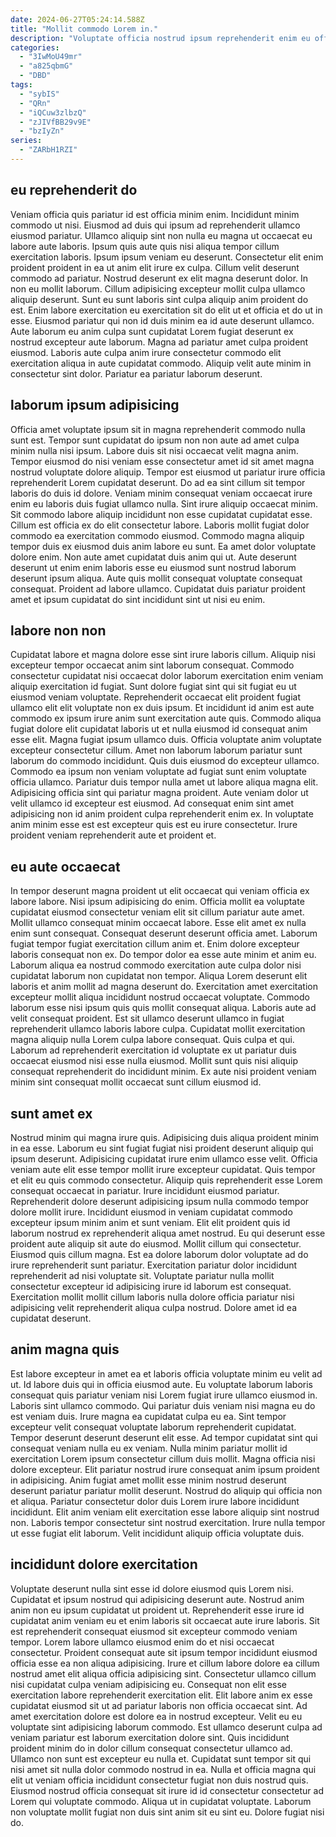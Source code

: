 ```yaml
---
date: 2024-06-27T05:24:14.588Z
title: "Mollit commodo Lorem in."
description: "Voluptate officia nostrud ipsum reprehenderit enim eu officia. Esse laboris aliquip pariatur adipisicing ad elit minim et ut laboris ea magna consectetur aute ullamco."
categories:
  - "3IwMoU49mr"
  - "a825qbmG"
  - "DBD"
tags:
  - "sybIS"
  - "QRn"
  - "iQCuw3zlbzQ"
  - "zJIVfBB29v9E"
  - "bzIyZn"
series:
  - "ZARbH1RZI"
---
```



## eu reprehenderit do

Veniam officia quis pariatur id est officia minim enim. Incididunt minim commodo ut nisi. Eiusmod ad duis qui ipsum ad reprehenderit ullamco eiusmod pariatur. Ullamco aliquip sint non nulla eu magna ut occaecat eu labore aute laboris. Ipsum quis aute quis nisi aliqua tempor cillum exercitation laboris. Ipsum ipsum veniam eu deserunt. Consectetur elit enim proident proident in ea ut anim elit irure ex culpa.
Cillum velit deserunt commodo ad pariatur. Nostrud deserunt ex elit magna deserunt dolor. In non eu mollit laborum. Cillum adipisicing excepteur mollit culpa ullamco aliquip deserunt. Sunt eu sunt laboris sint culpa aliquip anim proident do est. Enim labore exercitation eu exercitation sit do elit ut et officia et do ut in esse.
Eiusmod pariatur qui non id duis minim ea id aute deserunt ullamco. Aute laborum eu anim culpa sunt cupidatat Lorem fugiat deserunt ex nostrud excepteur aute laborum. Magna ad pariatur amet culpa proident eiusmod. Laboris aute culpa anim irure consectetur commodo elit exercitation aliqua in aute cupidatat commodo. Aliquip velit aute minim in consectetur sint dolor. Pariatur ea pariatur laborum deserunt.

## laborum ipsum adipisicing

Officia amet voluptate ipsum sit in magna reprehenderit commodo nulla sunt est. Tempor sunt cupidatat do ipsum non non aute ad amet culpa minim nulla nisi ipsum. Labore duis sit nisi occaecat velit magna anim. Tempor eiusmod do nisi veniam esse consectetur amet id sit amet magna nostrud voluptate dolore aliquip. Tempor est eiusmod ut pariatur irure officia reprehenderit Lorem cupidatat deserunt. Do ad ea sint cillum sit tempor laboris do duis id dolore. Veniam minim consequat veniam occaecat irure enim eu laboris duis fugiat ullamco nulla. Sint irure aliquip occaecat minim.
Sit commodo labore aliquip incididunt non esse cupidatat cupidatat esse. Cillum est officia ex do elit consectetur labore. Laboris mollit fugiat dolor commodo ea exercitation commodo eiusmod. Commodo magna aliquip tempor duis ex eiusmod duis anim labore eu sunt. Ea amet dolor voluptate dolore enim. Non aute amet cupidatat duis anim qui ut.
Aute deserunt deserunt ut enim enim laboris esse eu eiusmod sunt nostrud laborum deserunt ipsum aliqua. Aute quis mollit consequat voluptate consequat consequat. Proident ad labore ullamco. Cupidatat duis pariatur proident amet et ipsum cupidatat do sint incididunt sint ut nisi eu enim.

## labore non non

Cupidatat labore et magna dolore esse sint irure laboris cillum. Aliquip nisi excepteur tempor occaecat anim sint laborum consequat. Commodo consectetur cupidatat nisi occaecat dolor laborum exercitation enim veniam aliquip exercitation id fugiat. Sunt dolore fugiat sint qui sit fugiat eu ut eiusmod veniam voluptate. Reprehenderit occaecat elit proident fugiat ullamco elit elit voluptate non ex duis ipsum. Et incididunt id anim est aute commodo ex ipsum irure anim sunt exercitation aute quis. Commodo aliqua fugiat dolore elit cupidatat laboris ut et nulla eiusmod id consequat anim esse elit.
Magna fugiat ipsum ullamco duis. Officia voluptate anim voluptate excepteur consectetur cillum. Amet non laborum laborum pariatur sunt laborum do commodo incididunt. Quis duis eiusmod do excepteur ullamco. Commodo ea ipsum non veniam voluptate ad fugiat sunt enim voluptate officia ullamco. Pariatur duis tempor nulla amet ut labore aliqua magna elit.
Adipisicing officia sint qui pariatur magna proident. Aute veniam dolor ut velit ullamco id excepteur est eiusmod. Ad consequat enim sint amet adipisicing non id anim proident culpa reprehenderit enim ex. In voluptate anim minim esse est est excepteur quis est eu irure consectetur. Irure proident veniam reprehenderit aute et proident et.

## eu aute occaecat

In tempor deserunt magna proident ut elit occaecat qui veniam officia ex labore labore. Nisi ipsum adipisicing do enim. Officia mollit ea voluptate cupidatat eiusmod consectetur veniam elit sit cillum pariatur aute amet. Mollit ullamco consequat minim occaecat labore.
Esse elit amet ex nulla enim sunt consequat. Consequat deserunt deserunt officia amet. Laborum fugiat tempor fugiat exercitation cillum anim et. Enim dolore excepteur laboris consequat non ex. Do tempor dolor ea esse aute minim et anim eu. Laborum aliqua ea nostrud commodo exercitation aute culpa dolor nisi cupidatat laborum non cupidatat non tempor. Aliqua Lorem deserunt elit laboris et anim mollit ad magna deserunt do. Exercitation amet exercitation excepteur mollit aliqua incididunt nostrud occaecat voluptate.
Commodo laborum esse nisi ipsum quis quis mollit consequat aliqua. Laboris aute ad velit consequat proident. Est sit ullamco deserunt ullamco in fugiat reprehenderit ullamco laboris labore culpa. Cupidatat mollit exercitation magna aliquip nulla Lorem culpa labore consequat. Quis culpa et qui. Laborum ad reprehenderit exercitation id voluptate ex ut pariatur duis occaecat eiusmod nisi esse nulla eiusmod. Mollit sunt quis nisi aliquip consequat reprehenderit do incididunt minim. Ex aute nisi proident veniam minim sint consequat mollit occaecat sunt cillum eiusmod id.

## sunt amet ex

Nostrud minim qui magna irure quis. Adipisicing duis aliqua proident minim in ea esse. Laborum eu sint fugiat fugiat nisi proident deserunt aliquip qui ipsum deserunt. Adipisicing cupidatat irure enim ullamco esse velit. Officia veniam aute elit esse tempor mollit irure excepteur cupidatat. Quis tempor et elit eu quis commodo consectetur. Aliquip quis reprehenderit esse Lorem consequat occaecat in pariatur.
Irure incididunt eiusmod pariatur. Reprehenderit dolore deserunt adipisicing ipsum nulla commodo tempor dolore mollit irure. Incididunt eiusmod in veniam cupidatat commodo excepteur ipsum minim anim et sunt veniam. Elit elit proident quis id laborum nostrud ex reprehenderit aliqua amet nostrud. Eu qui deserunt esse proident aute aliquip sit aute do eiusmod. Mollit cillum qui consectetur.
Eiusmod quis cillum magna. Est ea dolore laborum dolor voluptate ad do irure reprehenderit sunt pariatur. Exercitation pariatur dolor incididunt reprehenderit ad nisi voluptate sit. Voluptate pariatur nulla mollit consectetur excepteur id adipisicing irure id laborum est consequat. Exercitation mollit mollit cillum laboris nulla dolore officia pariatur nisi adipisicing velit reprehenderit aliqua culpa nostrud. Dolore amet id ea cupidatat deserunt.

## anim magna quis

Est labore excepteur in amet ea et laboris officia voluptate minim eu velit ad ut. Id labore duis qui in officia eiusmod aute. Eu voluptate laborum laboris consequat quis pariatur veniam nisi Lorem fugiat irure ullamco eiusmod in. Laboris sint ullamco commodo. Qui pariatur duis veniam nisi magna eu do est veniam duis. Irure magna ea cupidatat culpa eu ea. Sint tempor excepteur velit consequat voluptate laborum reprehenderit cupidatat. Tempor deserunt deserunt deserunt elit esse.
Ad tempor cupidatat sint qui consequat veniam nulla eu ex veniam. Nulla minim pariatur mollit id exercitation Lorem ipsum consectetur cillum duis mollit. Magna officia nisi dolore excepteur. Elit pariatur nostrud irure consequat anim ipsum proident in adipisicing. Anim fugiat amet mollit esse minim nostrud deserunt deserunt pariatur pariatur mollit deserunt. Nostrud do aliquip qui officia non et aliqua. Pariatur consectetur dolor duis Lorem irure labore incididunt incididunt.
Elit anim veniam elit exercitation esse labore aliquip sint nostrud non. Laboris tempor consectetur sint nostrud exercitation. Irure nulla tempor ut esse fugiat elit laborum. Velit incididunt aliquip officia voluptate duis.

## incididunt dolore exercitation

Voluptate deserunt nulla sint esse id dolore eiusmod quis Lorem nisi. Cupidatat et ipsum nostrud qui adipisicing deserunt aute. Nostrud anim anim non eu ipsum cupidatat ut proident ut. Reprehenderit esse irure id cupidatat anim veniam eu et enim laboris sit occaecat aute irure laboris. Sit est reprehenderit consequat eiusmod sit excepteur commodo veniam tempor. Lorem labore ullamco eiusmod enim do et nisi occaecat consectetur.
Proident consequat aute sit ipsum tempor incididunt eiusmod officia esse ea non aliqua adipisicing. Irure et cillum labore dolore ea cillum nostrud amet elit aliqua officia adipisicing sint. Consectetur ullamco cillum nisi cupidatat culpa veniam adipisicing eu. Consequat non elit esse exercitation labore reprehenderit exercitation elit. Elit labore anim ex esse cupidatat eiusmod sit ut ad pariatur laboris non officia occaecat sint. Ad amet exercitation dolore est dolore ea in nostrud excepteur. Velit eu eu voluptate sint adipisicing laborum commodo. Est ullamco deserunt culpa ad veniam pariatur est laborum exercitation dolore sint.
Quis incididunt proident minim do in dolor cillum consequat consectetur ullamco ad. Ullamco non sunt est excepteur eu nulla et. Cupidatat sunt tempor sit qui nisi amet sit nulla dolor commodo nostrud in ea. Nulla et officia magna qui elit ut veniam officia incididunt consectetur fugiat non duis nostrud quis. Eiusmod nostrud officia consequat sit irure id id consectetur consectetur ad Lorem qui voluptate commodo. Aliqua ut in cupidatat voluptate. Laborum non voluptate mollit fugiat non duis sint anim sit eu sint eu. Dolore fugiat nisi do.

